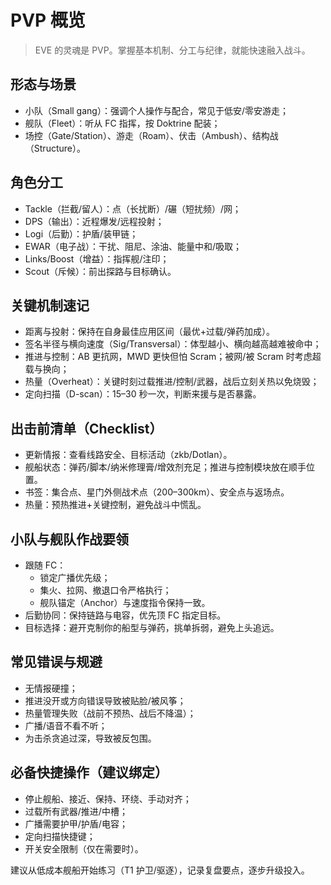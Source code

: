 # PVP 概览

> EVE 的灵魂是 PVP。掌握基本机制、分工与纪律，就能快速融入战斗。

## 形态与场景
- 小队（Small gang）：强调个人操作与配合，常见于低安/零安游走；
- 舰队（Fleet）：听从 FC 指挥，按 Doktrine 配装；
- 场控（Gate/Station）、游走（Roam）、伏击（Ambush）、结构战（Structure）。

## 角色分工
- Tackle（拦截/留人）：点（长扰断）/碾（短扰频）/网；
- DPS（输出）：近程爆发/远程投射；
- Logi（后勤）：护盾/装甲链；
- EWAR（电子战）：干扰、阻尼、涂油、能量中和/吸取；
- Links/Boost（增益）：指挥舰/注印；
- Scout（斥候）：前出探路与目标确认。

## 关键机制速记
- 距离与投射：保持在自身最佳应用区间（最优+过载/弹药加成）。
- 签名半径与横向速度（Sig/Transversal）：体型越小、横向越高越难被命中；
- 推进与控制：AB 更抗网，MWD 更快但怕 Scram；被网/被 Scram 时考虑超载与换向；
- 热量（Overheat）：关键时刻过载推进/控制/武器，战后立刻关热以免烧毁；
- 定向扫描（D-scan）：15–30 秒一次，判断来援与是否暴露。

## 出击前清单（Checklist）
- 更新情报：查看线路安全、目标活动（zkb/Dotlan）。
- 舰船状态：弹药/脚本/纳米修理膏/增效剂充足；推进与控制模块放在顺手位置。
- 书签：集合点、星门外侧战术点（200–300km）、安全点与返场点。
- 热量：预热推进+关键控制，避免战斗中慌乱。

## 小队与舰队作战要领
- 跟随 FC：
  - 锁定广播优先级；
  - 集火、拉网、撤退口令严格执行；
  - 舰队锚定（Anchor）与速度指令保持一致。
- 后勤协同：保持链路与电容，优先顶 FC 指定目标。
- 目标选择：避开克制你的船型与弹药，挑单拆弱，避免上头追远。

## 常见错误与规避
- 无情报硬撞；
- 推进没开或方向错误导致被贴脸/被风筝；
- 热量管理失败（战前不预热、战后不降温）；
- 广播/语音不看不听；
- 为击杀贪追过深，导致被反包围。

## 必备快捷操作（建议绑定）
- 停止舰船、接近、保持、环绕、手动对齐；
- 过载所有武器/推进/中槽；
- 广播需要护甲/护盾/电容；
- 定向扫描快捷键；
- 开关安全限制（仅在需要时）。

建议从低成本舰船开始练习（T1 护卫/驱逐），记录复盘要点，逐步升级投入。